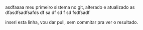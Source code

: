 asdfaaaa
meu primeiro sistema no git, alterado e atualizado
as
dfasdfsadfsafds
df
sa
df
sd
f
sd
fsdfsadf

inseri esta linha, vou dar pull, sem commitar pra ver o resultado.